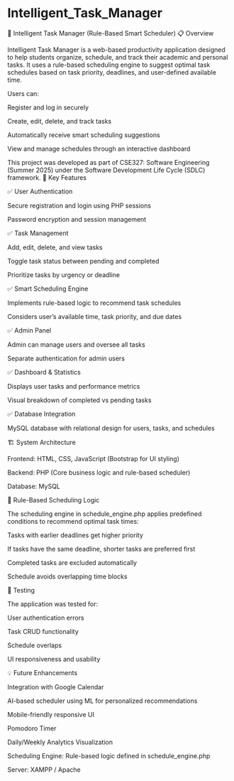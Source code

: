 # Intelligent_Task_Manager
🧠 Intelligent Task Manager (Rule-Based Smart Scheduler)
📋 Overview

Intelligent Task Manager is a web-based productivity application designed to help students organize, schedule, and track their academic and personal tasks.
It uses a rule-based scheduling engine to suggest optimal task schedules based on task priority, deadlines, and user-defined available time.

Users can:

Register and log in securely

Create, edit, delete, and track tasks

Automatically receive smart scheduling suggestions

View and manage schedules through an interactive dashboard

This project was developed as part of CSE327: Software Engineering (Summer 2025) under the Software Development Life Cycle (SDLC) framework.
🚀 Key Features

✅ User Authentication

Secure registration and login using PHP sessions

Password encryption and session management

✅ Task Management

Add, edit, delete, and view tasks

Toggle task status between pending and completed

Prioritize tasks by urgency or deadline

✅ Smart Scheduling Engine

Implements rule-based logic to recommend task schedules

Considers user’s available time, task priority, and due dates

✅ Admin Panel

Admin can manage users and oversee all tasks

Separate authentication for admin users

✅ Dashboard & Statistics

Displays user tasks and performance metrics

Visual breakdown of completed vs pending tasks

✅ Database Integration

MySQL database with relational design for users, tasks, and schedules

🏗️ System Architecture

Frontend: HTML, CSS, JavaScript (Bootstrap for UI styling)

Backend: PHP (Core business logic and rule-based scheduler)

Database: MySQL

🧠 Rule-Based Scheduling Logic

The scheduling engine in schedule_engine.php applies predefined conditions to recommend optimal task times:

Tasks with earlier deadlines get higher priority

If tasks have the same deadline, shorter tasks are preferred first

Completed tasks are excluded automatically

Schedule avoids overlapping time blocks

🧪 Testing

The application was tested for:

User authentication errors

Task CRUD functionality

Schedule overlaps

UI responsiveness and usability

💡 Future Enhancements

Integration with Google Calendar

AI-based scheduler using ML for personalized recommendations

Mobile-friendly responsive UI

Pomodoro Timer

Daily/Weekly Analytics Visualization

Scheduling Engine: Rule-based logic defined in schedule_engine.php

Server: XAMPP / Apache
